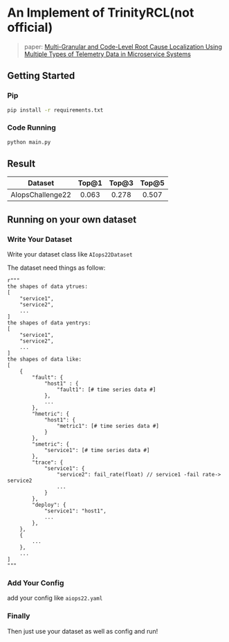 # An Implement of TrinityRCL(not official)
> paper: [Multi-Granular and Code-Level Root Cause Localization Using Multiple Types of Telemetry Data in Microservice Systems](https://ieeexplore.ieee.org/document/10034937)
## Getting Started

### Pip
```bash
pip install -r requirements.txt
```

### Code Running

```bash
python main.py
```

## Result

|     Dataset      | Top@1 | Top@3 | Top@5 |
| :--------------: | :---: | :---: | :---: |
| AIopsChallenge22 | 0.063 | 0.278 | 0.507 |

## Running on your own dataset

### Write Your Dataset

Write your dataset class like `AIops22Dataset`

The dataset need things as follow:
```
r"""
the shapes of data ytrues:
[
    "service1",
    "service2",
    ...
]
the shapes of data yentrys:
[
    "service1",
    "service2",
    ...
]
the shapes of data like:
[
    {
        "fault": {
            "host1" : {
                "fault1": [# time series data #]
            },
            ...
        },
        "hmetric": {
            "host1": {
                "metric1": [# time series data #]
            }
        },
        "smetric": {
            "service1": [# time series data #]
        },
        "trace": {
            "service1": {
                "service2": fail_rate(float) // service1 -fail rate-> service2
                ...
            }
        },
        "deploy": {
            "service1": "host1",
            ...
        },
    },
    {
        ...
    },
    ...
]
"""
```

### Add Your Config

add your config like `aiops22.yaml`

### Finally

Then just use your dataset as well as config and run!

